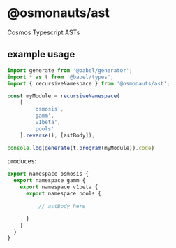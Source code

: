 # @osmonauts/ast

Cosmos Typescript ASTs
## example usage

```js
import generate from '@babel/generator';
import * as t from '@babel/types';
import { recursiveNamespace } from '@osmonauts/ast';

const myModule = recursiveNamespace(
    [
        'osmosis',
        'gamm',
        'v1beta',
        'pools'
    ].reverse(), [astBody]);

console.log(generate(t.program(myModule)).code)
```

produces:

```js
export namespace osmosis {
  export namespace gamm {
    export namespace v1beta {
      export namespace pools {

          // astBody here

      }
    }
  }
}
```